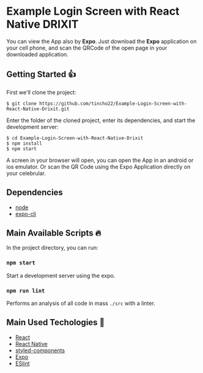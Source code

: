 # Example Login Screen with React Native DRIXIT

You can view the App also by **Expo**.
Just download the **Expo** application on your cell phone, and scan the QRCode of the open page in your downloaded application.

## Getting Started :+1:
First we'll clone the project:
```shell
$ git clone https://github.com/tincho22/Example-Login-Screen-with-React-Native-Drixit.git
```

Enter the folder of the cloned project, enter its dependencies, and start the development server:
```shell
$ cd Example-Login-Screen-with-React-Native-Drixit
$ npm install
$ npm start
```

A screen in your browser will open, you can open the App in an android or ios emulator.
Or scan the QR Code using the Expo Application directly on your celebrular.

## Dependencies
- [node](https://nodejs.org/en/)
- [expo-cli](https://expo.io/learn)
## Main Available Scripts :fire:

In the project directory, you can run:

### `npm start`

Start a development server using the expo.

### `npm run lint`

Performs an analysis of all code in mass `./src` with a linter.
## Main Used Techologies :rocket:

- [React](http://reactjs.org)
- [React Native](https://facebook.github.io/react-native/)
- [styled-components](http://styled-components.com/)
- [Expo](https://expo.io/)
- [ESlint](https://eslint.org/)
